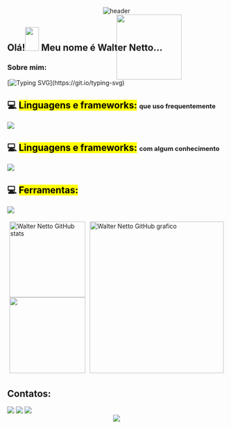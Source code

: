 <div align="center" >
 <img alt="header" src="https://capsule-render.vercel.app/api?type=waving&color=6A53C9FF&width=100%&section=header"/>
</div>

<div align="center">
<img src="https://i.giphy.com/media/v1.Y2lkPTc5MGI3NjExbXRjZGE2bWptMDVheDF0dHJyNGg3aGZ6NHJ1MjF0d2NsNnp1anV1ciZlcD12MV9pbnRlcm5hbF9naWZfYnlfaWQmY3Q9Zw/QNFhOolVeCzPQ2Mx85/giphy.gif" height="150" style="position:absolute" ></img></div>
</div>

## Olá!<img alling="center" height="55" src="https://media.giphy.com/media/hvRJCLFzcasrR4ia7z/giphy.gif" width="32px"> Meu nome é Walter Netto...

### Sobre mim:

[![Typing SVG](https://readme-typing-svg.demolab.com?font=jetbrains&weight=500&size=28&pause=1000&color=6A53C9&background=E356CD00&vCenter=true&width=1200&separator=%3C&lines=%F0%9F%94%AD+Atualmente+estou+trabalhando+em+projetos+pessoais+privados;%3C%F0%9F%8C%B1+Atualmente+estou+aprendendo+desenvolvimento+de+software+backend;%3C%E2%9A%A1+Curiosidades%3A+Eu+gosto+de+cozinhar+e+resolver+quebra-cabe%C3%A7as.)](https://git.io/typing-svg)

## 💻 <mark>Linguagens e frameworks:</mark> <span style="font-size: 70%;"> que uso frequentemente </span>

<p align="left">
  <a href="https://skillicons.dev">
    <img src="https://skillicons.dev/icons?i=js,ts,py,express,nodejs,flask,mongodb,git,postgres,jest&perline=5" />
  </a>
</p>

## 💻 <mark>Linguagens e frameworks:</mark> <span style="font-size: 70%;">com algum conhecimento</span>

<p align="left">
  <a href="https://skillicons.dev">
    <img src="https://skillicons.dev/icons?i=html,css,cs,react,angular,java,django,dotnet,graphql,kubernetes,nestjs,nginx,rabbitmq,sequelize,terraform&perline=5" />
  </a>
</p>

## 💻 <mark>Ferramentas:</mark>

<p align="left">
  <a href="https://skillicons.dev">
    <img src="https://skillicons.dev/icons?i=vscode,docker,bash,postman,powershell,github,githubactions,figma,aws,linux,discord,linkedin&perline=5" />
  </a>
</p>

<div style="display: flex;">
        <div style="flex: 1; padding: 5px;">
            <img height="175px" src="https://github-readme-stats.vercel.app/api?username=walttinho&show_icons=true&theme=outrun&count_private=true" alt="Walter Netto GitHub stats" />
            <img height="175px" src="https://github-readme-stats.vercel.app/api/top-langs/?username=walttinho&layout=compact&hide_border=true&title_color=f9c701&text_color=7070e3&bg_color=141439" />
        </div>
        <div style="flex: 2; padding: 5px;">
            <img src="https://github-readme-activity-graph.vercel.app/graph?username=Walttinho&bg_color=0e0e27&color=f5c402&line=f5c402&point=f5c402&area=true&custom_title=Walter%20Netto%20gitHub%20gráfico&hide_border=true" alt="Walter Netto GitHub grafico" alt="Imagem 3" style="height: 100%;">
        </div>
    </div>



## Contatos:

<div>
<!-- <a href="https://www.youtube.com/seu-canal-youtube-aqui" target="_blank"><img loading="lazy" src="https://img.shields.io/badge/YouTube-FF0000?style=for-the-badge&logo=youtube&logoColor=white" target="_blank"></a> -->
<a href="https://instagram.com/walttinhu" target="_blank"><img loading="lazy" src="https://img.shields.io/badge/-Instagram-%23E4405F?style=for-the-badge&logo=instagram&logoColor=white" target="_blank"></a>
<!-- <a href="https://www.twitch.tv/seu-usuário-aqui" target="_blank"><img loading="lazy" src="https://img.shields.io/badge/Twitch-9146FF?style=for-the-badge&logo=twitch&logoColor=white" target="_blank"></a> -->
<a href = "mailto:walterpfnetto@gmail.com"><img loading="lazy" src="https://img.shields.io/badge/Gmail-D14836?style=for-the-badge&logo=gmail&logoColor=white" target="_blank"></a>
<a href="https://www.linkedin.com/in/walterfnetto/" target="_blank"><img loading="lazy" src="https://img.shields.io/badge/-LinkedIn-%230077B5?style=for-the-badge&logo=linkedin&logoColor=white" target="_blank"></a>   
</div>

<!-- ![Snake animation](https://github.com/seu-usuário-aqui/seu-usuário-aqui/blob/output/github-contribution-grid-snake.svg) -->

<div align="center" >
<img src="https://capsule-render.vercel.app/api?type=waving&color=6A53C9FF&width=1200&section=footer"></div>
